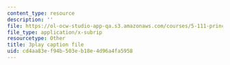 ```yaml
---
content_type: resource
description: ''
file: https://ol-ocw-studio-app-qa.s3.amazonaws.com/courses/5-111-principles-of-chemical-science-fall-2008/cd4aa83ef94b503eb18e4d96a4fa5958_l6Bf5ktvM_g.vtt
file_type: application/x-subrip
resourcetype: Other
title: 3play caption file
uid: cd4aa83e-f94b-503e-b18e-4d96a4fa5958
---
```

